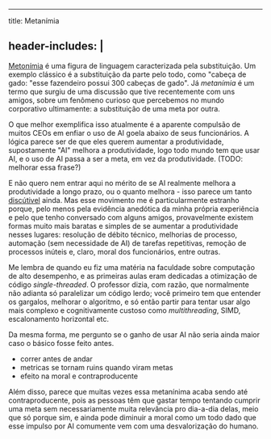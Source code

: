 --------
title: Metanímia

header-includes: |
    <meta name="twitter:card" content="summary" />
    <meta name="twitter:site" content="@etandel" />
    <meta name="twitter:title" content="Metanímia" />
    <meta name="twitter:description" content="" />
--------

[Metonímia](https://pt.wikipedia.org/wiki/Meton%C3%ADmia) é uma figura de linguagem caracterizada pela substituição. Um exemplo clássico é a substituição da parte pelo todo, como "cabeça de gado: "esse fazendeiro possui 300 cabeças de gado". Já _metanímia_ é um termo que surgiu de uma discussão que tive recentemente com uns amigos, sobre um fenômeno curioso que percebemos no mundo corporativo ultimamente: a substituição de uma meta por outra.

O que melhor exemplifica isso atualmente é a aparente compulsão de muitos CEOs em enfiar o uso de AI goela abaixo de seus funcionários. A lógica parece ser de que eles querem aumentar a produtividade, supostamente "AI" melhora a produtividade, logo todo mundo tem que usar AI, e o uso de AI passa a ser a meta, em vez da produtividade. (TODO: melhorar essa frase?)

E não quero nem entrar aqui no mérito de se AI realmente melhora a produtividade a longo prazo, ou o quanto melhora - isso parece um tanto [discútivel](https://arxiv.org/abs/2507.09089) ainda. Mas esse movimento me é particularmente estranho porque, pelo menos pela evidência anedótica da minha própria experiência e pelo que tenho conversado com alguns amigos, provavelmente existem formas muito mais baratas e simples de se aumentar a produtividade nesses lugares: resolução de débito técnico, melhorias de processo, automação (sem necessidade de AI) de tarefas repetitivas, remoção de processos inúteis e, claro, moral dos funcionários, entre outras.

Me lembra de quando eu fiz uma matéria na faculdade sobre computação de alto desempenho, e as primeiras aulas eram dedicadas a otimização de código _single-threaded_. O professor dizia, com razão, que normalmente não adianta só paralelizar um código lerdo; você primeiro tem que entender os gargalos, melhorar o algoritmo, e só então partir para tentar usar algo mais complexo e cognitivamente custoso como _multithreading_, SIMD, escalonamento horizontal etc.

Da mesma forma, me pergunto se o ganho de usar AI não seria ainda maior caso o básico fosse feito antes.

- correr antes de andar
- metricas se tornam ruins quando viram metas
- efeito na moral e contraproducente

Além disso, parece que muitas vezes essa metanínima acaba sendo até contraproducente, pois as pessoas têm que gastar tempo tentando cumprir uma meta sem necessariamente muita relevância pro dia-a-dia delas, meio que só porque sim, e ainda pode diminuir a moral como um todo dado que esse impulso por AI comumente vem com uma desvalorização do humano.
